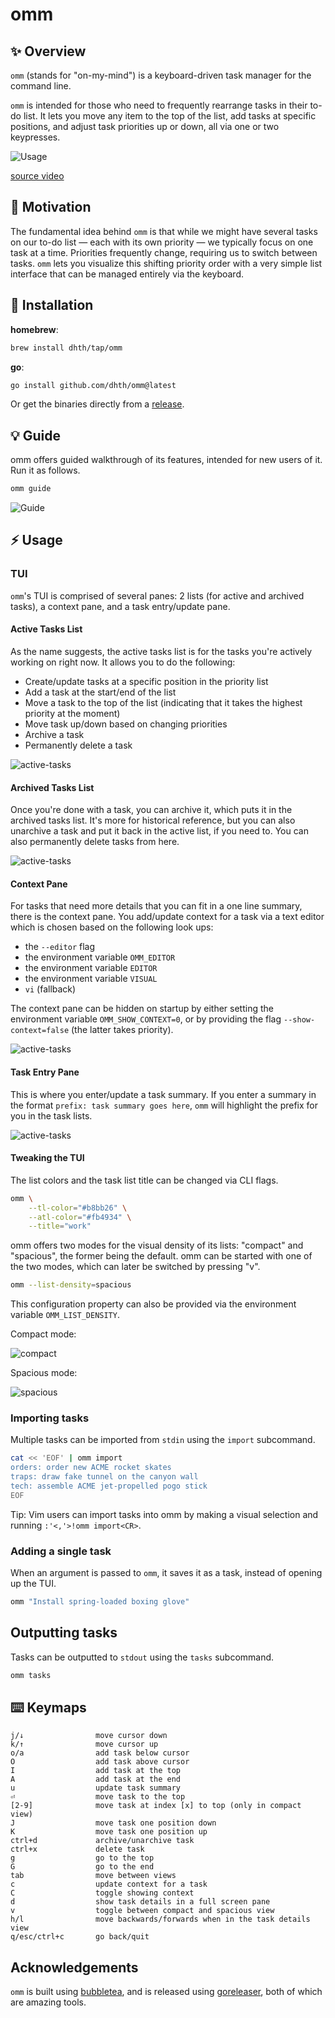# omm

✨ Overview
---

`omm` (stands for "on-my-mind") is a keyboard-driven task manager for the
command line.

`omm` is intended for those who need to frequently rearrange tasks in their
to-do list. It lets you move any item to the top of the list, add tasks at
specific positions, and adjust task priorities up or down, all via one or two
keypresses.

![Usage](https://tools.dhruvs.space/images/omm/omm.gif)

[source video](https://www.youtube.com/watch?v=_VnvgqVdU20)

🤔 Motivation
---

The fundamental idea behind `omm` is that while we might have several tasks on
our to-do list — each with its own priority — we typically focus on one task at
a time. Priorities frequently change, requiring us to switch between tasks.
`omm` lets you visualize this shifting priority order with a very simple list
interface that can be managed entirely via the keyboard.

💾 Installation
---

**homebrew**:

```sh
brew install dhth/tap/omm
```

**go**:

```sh
go install github.com/dhth/omm@latest
```

Or get the binaries directly from a
[release](https://github.com/dhth/omm/releases).

💡 Guide
---

omm offers guided walkthrough of its features, intended for new users of it. Run
it as follows.

```bash
omm guide
```

![Guide](https://tools.dhruvs.space/images/omm/omm-guide-1.png)

⚡️ Usage
---

### TUI

`omm`'s TUI is comprised of several panes: 2 lists (for active and archived
tasks), a context pane, and a task entry/update pane.

#### Active Tasks List

As the name suggests, the active tasks list is for the tasks you're actively
working on right now. It allows you to do the following:

- Create/update tasks at a specific position in the priority list
- Add a task at the start/end of the list
- Move a task to the top of the list (indicating that it takes the highest
    priority at the moment)
- Move task up/down based on changing priorities
- Archive a task
- Permanently delete a task

![active-tasks](https://tools.dhruvs.space/images/omm/omm-active-tasks-1.png)

#### Archived Tasks List

Once you're done with a task, you can archive it, which puts it in the archived
tasks list. It's more for historical reference, but you can also unarchive a
task and put it back in the active list, if you need to. You can also
permanently delete tasks from here.

![active-tasks](https://tools.dhruvs.space/images/omm/omm-archived-tasks-1.png)

#### Context Pane

For tasks that need more details that you can fit in a one line summary, there
is the context pane. You add/update context for a task via a text editor which
is chosen based on the following look ups:

- the `--editor` flag
- the environment variable `OMM_EDITOR`
- the environment variable `EDITOR`
- the environment variable `VISUAL`
- `vi` (fallback)

The context pane can be hidden on startup by either setting the environment
variable `OMM_SHOW_CONTEXT=0`, or by providing the flag `--show-context=false`
(the latter takes priority).

![active-tasks](https://tools.dhruvs.space/images/omm/omm-context-1.png)

#### Task Entry Pane

This is where you enter/update a task summary. If you enter a summary in the
format `prefix: task summary goes here`, `omm` will highlight the prefix for you
in the task lists.

![active-tasks](https://tools.dhruvs.space/images/omm/omm-task-entry-1.png)

#### Tweaking the TUI

The list colors and the task list title can be changed via CLI flags.

```bash
omm \
    --tl-color="#b8bb26" \
    --atl-color="#fb4934" \
    --title="work"
```

omm offers two modes for the visual density of its lists: "compact" and
"spacious", the former being the default. omm can be started with one of
the two modes, which can later be switched by pressing "v".

```bash
omm --list-density=spacious
```

This configuration property can also be provided via the environment variable
`OMM_LIST_DENSITY`.

Compact mode:

![compact](https://tools.dhruvs.space/images/omm/omm-compact-1.png)

Spacious mode:

![spacious](https://tools.dhruvs.space/images/omm/omm-spacious-1.png)

### Importing tasks

Multiple tasks can be imported from `stdin` using the `import` subcommand.

```bash
cat << 'EOF' | omm import
orders: order new ACME rocket skates
traps: draw fake tunnel on the canyon wall
tech: assemble ACME jet-propelled pogo stick
EOF
```

Tip: Vim users can import tasks into omm by making a visual selection and
running `:'<,'>!omm import<CR>`.

### Adding a single task

When an argument is passed to `omm`, it saves it as a task, instead of opening
up the TUI.

```bash
omm "Install spring-loaded boxing glove"
```

Outputting tasks
---

Tasks can be outputted to `stdout` using the `tasks` subcommand.

```bash
omm tasks
```

⌨️ Keymaps
---

```text
j/↓                move cursor down
k/↑                move cursor up
o/a                add task below cursor
O                  add task above cursor
I                  add task at the top
A                  add task at the end
u                  update task summary
⏎                  move task to the top
[2-9]              move task at index [x] to top (only in compact view)
J                  move task one position down
K                  move task one position up
ctrl+d             archive/unarchive task
ctrl+x             delete task
g                  go to the top
G                  go to the end
tab                move between views
c                  update context for a task
C                  toggle showing context
d                  show task details in a full screen pane
v                  toggle between compact and spacious view
h/l                move backwards/forwards when in the task details view
q/esc/ctrl+c       go back/quit
```

Acknowledgements
---

`omm` is built using [bubbletea][1], and is released using [goreleaser][2], both
of which are amazing tools.

[1]: https://github.com/charmbracelet/bubbletea
[2]: https://github.com/goreleaser/goreleaser
